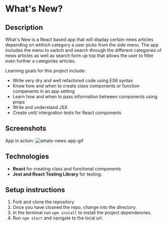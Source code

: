 # What's New?

## Description
What's New is a React based app that will display certain news articles depending on whhich category a user picks from the side menu. The app includes the menu to switch and search through the different categories of news articles as well as search form up top that allows the user to filter even further a categories articles. 

Learning goals for this project include:
* Write very dry and well refactored code using ES6 syntax
* Know how and when to create class components or function compenents in an app setting
* Learn how and when to pass information between components using props
* Write and understand JSX 
* Create unit/ intergration tests for React components

## Screenshots
App in action:
![whats-news-app-gif](https://media.giphy.com/media/RJOq5bcT5M65uYdNnY/giphy.gif)

## Technologies
* **React** for creating class and functional components
* **Jest and React Testing Library** for testing.

## Setup instructions
1. Fork and clone the repository
2. Once you have closned the repo, change into the directory.
3. In the terminal run `npm install` to install the project dependencies.
4. Run `npm start` and navigate to the local url.
